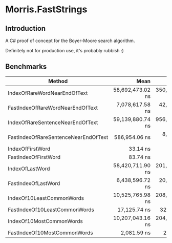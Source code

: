 # Morris.FastStrings

## Introduction
A C# proof of concept for the Boyer-Moore search algorithm.

Definitely not for production use, it's probably rubbish :)

## Benchmarks
| Method                               | Mean             | Error          | StdDev         | Median           | Gen0   | Allocated |
|------------------------------------- |-----------------:|---------------:|---------------:|-----------------:|-------:|----------:|
| IndexOfRareWordNearEndOfText         | 58,692,473.02 ns | 350,167.079 ns | 310,413.995 ns | 58,686,016.67 ns |      - |      60 B |
| FastIndexOfRareWordNearEndOfText     |  7,078,617.58 ns |  42,843.561 ns |  37,979.700 ns |  7,072,994.92 ns |      - |     197 B |
| IndexOfRareSentenceNearEndOfText     | 59,139,880.74 ns | 956,386.473 ns | 894,604.500 ns | 58,632,566.67 ns |      - |      60 B |
| FastIndexOfRareSentenceNearEndOfText |    586,954.06 ns |   8,492.786 ns |   7,528.634 ns |    585,051.95 ns |      - |    1569 B |
| IndexOfFirstWord                     |         33.14 ns |       0.202 ns |       0.189 ns |         33.16 ns |      - |         - |
| FastIndexOfFirstWord                 |         83.74 ns |       0.550 ns |       0.515 ns |         83.65 ns | 0.0305 |     384 B |
| IndexOfLastWord                      | 58,420,711.90 ns | 201,299.569 ns | 178,446.824 ns | 58,459,088.89 ns |      - |    1104 B |
| FastIndexOfLastWord                  |  6,438,596.72 ns |  20,346.089 ns |  19,031.745 ns |  6,445,930.47 ns |      - |     389 B |
| IndexOf10LeastCommonWords            | 10,525,765.98 ns | 208,513.392 ns | 470,649.474 ns | 10,771,901.56 ns |      - |       8 B |
| FastIndexOf10LeastCommonWords        |     17,125.74 ns |     321.483 ns |     330.139 ns |     17,143.10 ns | 0.4272 |    5408 B |
| IndexOf10MostCommonWords             | 10,207,043.16 ns | 204,135.238 ns | 481,170.772 ns | 10,515,960.94 ns |      - |       8 B |
| FastIndexOf10MostCommonWords         |      2,081.59 ns |      20.993 ns |      17.530 ns |      2,077.24 ns | 0.1411 |    1808 B |